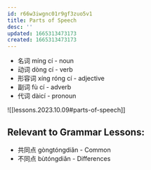 ```yaml
---
id: r66w3iwgnc01r9gf3zuo5v1
title: Parts of Speech
desc: ''
updated: 1665313473173
created: 1665313473173
---
```


- 名词 míng cí - noun
- 动词 dòng cí - verb
- 形容词 xíng róng cí - adjective
- 副词 fù cí - adverb
- 代词 dàicí - pronoun

![[lessons.2023.10.09#parts-of-speech]]

## Relevant to Grammar Lessons:

- 共同点 gòngtóngdiǎn - Common
- 不同点 bùtóngdiǎn - Differences